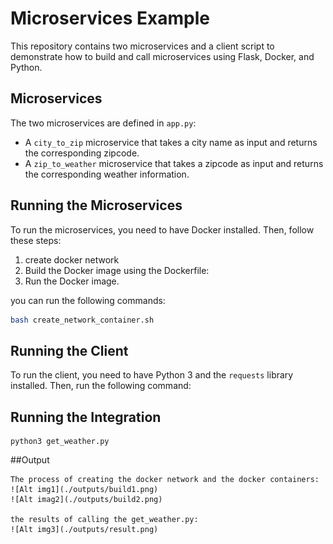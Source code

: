 # Microservices Example

This repository contains two microservices and a client script to demonstrate how to build and call microservices using Flask, Docker, and Python.

## Microservices

The two microservices are defined in `app.py`:

- A `city_to_zip` microservice that takes a city name as input and returns the corresponding zipcode.
- A `zip_to_weather` microservice that takes a zipcode as input and returns the corresponding weather information.


## Running the Microservices

To run the microservices, you need to have Docker installed. Then, follow these steps:

1. create docker network
2. Build the Docker image using the Dockerfile:
3. Run the Docker image.

you can run the following commands:

```bash
bash create_network_container.sh
```

## Running the Client

To run the client, you need to have Python 3 and the `requests` library installed. Then, run the following command:


## Running the Integration


    python3 get_weather.py

##Output


    The process of creating the docker network and the docker containers:
    ![Alt img1](./outputs/build1.png)
    ![Alt imag2](./outputs/build2.png)

    the results of calling the get_weather.py:
    ![Alt img3](./outputs/result.png)
